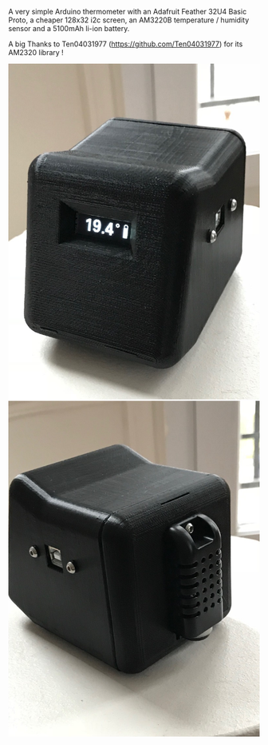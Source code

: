 A very simple Arduino thermometer with an Adafruit Feather 32U4 Basic Proto, a cheaper 128x32 i2c screen, an AM3220B temperature / humidity sensor and a 5100mAh li-ion battery.

A big Thanks to Ten04031977 (https://github.com/Ten04031977) for its AM2320 library !

![](https://github.com/ScoobieSnax/Arduino-Thermometer-128x32/blob/master/IMG/IMG_0958.jpg)
![](https://github.com/ScoobieSnax/Arduino-Thermometer-128x32/blob/master/IMG/IMG_0959.jpg)
